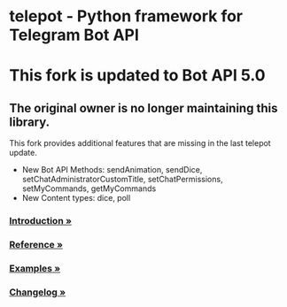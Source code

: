 # telepot - Python framework for Telegram Bot API

# This fork is updated to Bot API 5.0
## The original owner is no longer maintaining this library.

This fork provides additional features that are missing in the last telepot update.

- New Bot API Methods: sendAnimation, sendDice, setChatAdministratorCustomTitle, setChatPermissions, setMyCommands, getMyCommands
- New Content types: dice, poll


### [Introduction »](http://telepot.readthedocs.io/en/latest/)
### [Reference »](http://telepot.readthedocs.io/en/latest/reference.html)
### [Examples »](https://github.com/nickoala/telepot/tree/master/examples)
### [Changelog »](https://github.com/nickoala/telepot/blob/master/CHANGELOG.md)
